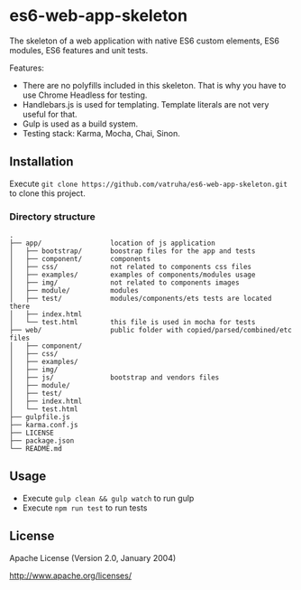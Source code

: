 # es6-web-app-skeleton

The skeleton of a web application with native ES6 custom elements, ES6 modules, ES6 features and unit tests.

Features:
 * There are no polyfills included in this skeleton. That is why you have to use Chrome Headless for testing.
 * Handlebars.js is used for templating. Template literals are not very useful for that.
 * Gulp is used as a build system.
 * Testing stack: Karma, Mocha, Chai, Sinon.

## Installation

Execute `git clone https://github.com/vatruha/es6-web-app-skeleton.git` to clone this project.
### Directory structure
```
.
├── app/                 location of js application
│   ├── bootstrap/       boostrap files for the app and tests
│   ├── component/       components
│   ├── css/             not related to components css files
│   ├── examples/        examples of components/modules usage
│   ├── img/             not related to components images
│   ├── module/          modules
│   ├── test/            modules/components/ets tests are located there
│   ├── index.html       
│   └── test.html        this file is used in mocha for tests
├── web/                 public folder with copied/parsed/combined/etc files
│   ├── component/       
│   ├── css/             
│   ├── examples/        
│   ├── img/             
│   ├── js/              bootstrap and vendors files
│   ├── module/          
│   ├── test/            
│   ├── index.html
│   └── test.html
├── gulpfile.js
├── karma.conf.js  
├── LICENSE
├── package.json
└── README.md
```

## Usage

* Execute `gulp clean && gulp watch` to run gulp 
* Execute `npm run test` to run tests

## License

Apache License (Version 2.0, January 2004)

http://www.apache.org/licenses/
